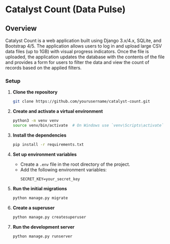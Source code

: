 # Catalyst Count (Data Pulse)

## Overview
Catalyst Count is a web application built using Django 3.x/4.x, SQLite, and Bootstrap 4/5. The application allows users to log in and upload large CSV data files (up to 1GB) with visual progress indicators. Once the file is uploaded, the application updates the database with the contents of the file and provides a form for users to filter the data and view the count of records based on the applied filters.

### Setup

1. **Clone the repository**
    ```bash
    git clone https://github.com/yourusername/catalyst-count.git
    ```

2. **Create and activate a virtual environment**
    ```bash
    python3 -m venv venv
    source venv/bin/activate  # On Windows use `venv\Scripts\activate`
    ```

3. **Install the dependencies**
    ```bash
    pip install -r requirements.txt
    ```

4. **Set up environment variables**
    - Create a `.env` file in the root directory of the project.
    - Add the following environment variables:
        ```
        SECRET_KEY=your_secret_key
        ```

5. **Run the initial migrations**
    ```bash
    python manage.py migrate
    ```

6. **Create a superuser**
    ```bash
    python manage.py createsuperuser
    ```


7. **Run the development server**
    ```bash
    python manage.py runserver
    ```
